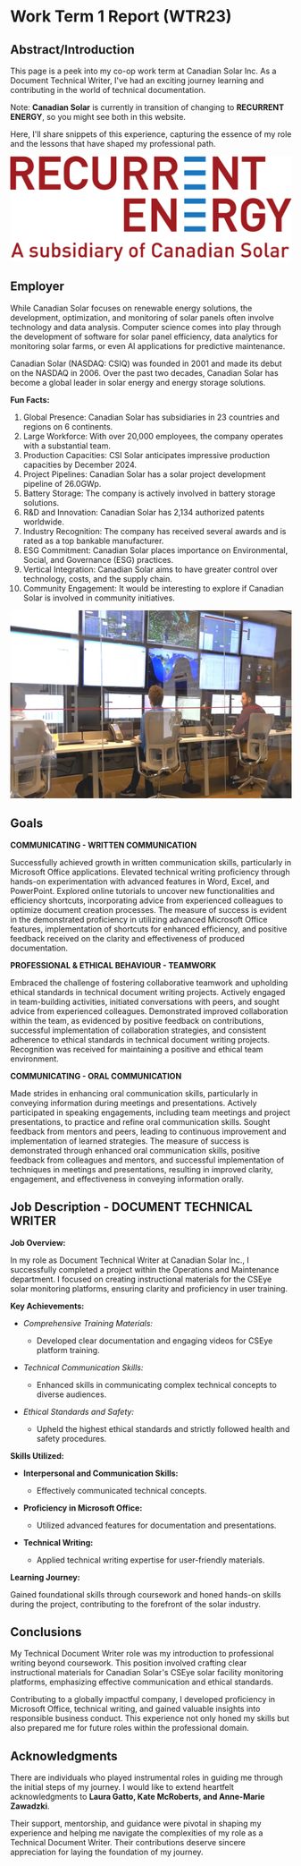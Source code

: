 # Work Term 1 Report (WTR23)


## Abstract/Introduction 

This page is a peek into my co-op work term at Canadian Solar Inc. As a Document Technical Writer, I've had an exciting journey learning and contributing in the world of technical documentation. 

Note: **Canadian Solar** is currently in transition of changing to **RECURRENT ENERGY**, so you might see both in this website.

Here, I'll share snippets of this experience, capturing the essence of my role and the lessons that have shaped my professional path.

![Subsidiary Logo](assets/photos/Subsidiary-Logo.png)

## Employer

While Canadian Solar focuses on renewable energy solutions, the development, optimization, and monitoring of solar panels often involve technology and data analysis. Computer science comes into play through the development of software for solar panel efficiency, data analytics for monitoring solar farms, or even AI applications for predictive maintenance.

Canadian Solar (NASDAQ: CSIQ) was founded in 2001 and made its debut on the NASDAQ in 2006. Over the past two decades, Canadian Solar has become a global leader in solar energy and energy storage solutions.

**Fun Facts:**

1. Global Presence: Canadian Solar has subsidiaries in 23 countries and regions on 6 continents.
2. Large Workforce: With over 20,000 employees, the company operates with a substantial team.
3. Production Capacities: CSI Solar anticipates impressive production capacities by December 2024.
4. Project Pipelines: Canadian Solar has a solar project development pipeline of 26.0GWp.
5. Battery Storage: The company is actively involved in battery storage solutions.
6. R&D and Innovation: Canadian Solar has 2,134 authorized patents worldwide.
7. Industry Recognition: The company has received several awards and is rated as a top bankable manufacturer.
8. ESG Commitment: Canadian Solar places importance on Environmental, Social, and Governance (ESG) practices.
9. Vertical Integration: Canadian Solar aims to have greater control over technology, costs, and the supply chain.
10. Community Engagement: It would be interesting to explore if Canadian Solar is involved in community initiatives.

![CSEye](assets/photos/CSEye.jpg)

## Goals 

**COMMUNICATING - WRITTEN COMMUNICATION**

Successfully achieved growth in written communication skills, particularly in Microsoft Office applications. Elevated technical writing proficiency through hands-on experimentation with advanced features in Word, Excel, and PowerPoint. Explored online tutorials to uncover new functionalities and efficiency shortcuts, incorporating advice from experienced colleagues to optimize document creation processes. The measure of success is evident in the demonstrated proficiency in utilizing advanced Microsoft Office features, implementation of shortcuts for enhanced efficiency, and positive feedback received on the clarity and effectiveness of produced documentation.

**PROFESSIONAL & ETHICAL BEHAVIOUR - TEAMWORK**

Embraced the challenge of fostering collaborative teamwork and upholding ethical standards in technical document writing projects. Actively engaged in team-building activities, initiated conversations with peers, and sought advice from experienced colleagues. Demonstrated improved collaboration within the team, as evidenced by positive feedback on contributions, successful implementation of collaboration strategies, and consistent adherence to ethical standards in technical document writing projects. Recognition was received for maintaining a positive and ethical team environment.

**COMMUNICATING - ORAL COMMUNICATION**

Made strides in enhancing oral communication skills, particularly in conveying information during meetings and presentations. Actively participated in speaking engagements, including team meetings and project presentations, to practice and refine oral communication skills. Sought feedback from mentors and peers, leading to continuous improvement and implementation of learned strategies. The measure of success is demonstrated through enhanced oral communication skills, positive feedback from colleagues and mentors, and successful implementation of techniques in meetings and presentations, resulting in improved clarity, engagement, and effectiveness in conveying information orally.

## Job Description - DOCUMENT TECHNICAL WRITER

**Job Overview:**

In my role as Document Technical Writer at Canadian Solar Inc., I successfully completed a project within the Operations and Maintenance department. I focused on creating instructional materials for the CSEye solar monitoring platforms, ensuring clarity and proficiency in user training.

**Key Achievements:**

- _Comprehensive Training Materials:_
  - Developed clear documentation and engaging videos for CSEye platform training.

- _Technical Communication Skills:_
  - Enhanced skills in communicating complex technical concepts to diverse audiences.

- _Ethical Standards and Safety:_
  - Upheld the highest ethical standards and strictly followed health and safety procedures.

**Skills Utilized:**

- **Interpersonal and Communication Skills:**
  - Effectively communicated technical concepts.

- **Proficiency in Microsoft Office:**
  - Utilized advanced features for documentation and presentations.

- **Technical Writing:**
  - Applied technical writing expertise for user-friendly materials.

**Learning Journey:**

Gained foundational skills through coursework and honed hands-on skills during the project, contributing to the forefront of the solar industry.

## Conclusions

My Technical Document Writer role was my introduction to professional writing beyond coursework. This position involved crafting clear instructional materials for Canadian Solar's CSEye solar facility monitoring platforms, emphasizing effective communication and ethical standards. 

Contributing to a globally impactful company, I developed proficiency in Microsoft Office, technical writing, and gained valuable insights into responsible business conduct. This experience not only honed my skills but also prepared me for future roles within the professional domain.

## Acknowledgments

There are individuals who played instrumental roles in guiding me through the initial steps of my journey. I would like to extend heartfelt acknowledgments to **Laura Gatto, Kate McRoberts, and Anne-Marie Zawadzki**. 

Their support, mentorship, and guidance were pivotal in shaping my experience and helping me navigate the complexities of my role as a Technical Document Writer. Their contributions deserve sincere appreciation for laying the foundation of my journey.